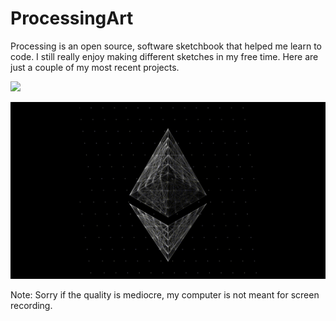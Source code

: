 # ProcessingArt

Processing is an open source, software sketchbook that helped me learn to code. I still really enjoy making different sketches in my free time. Here are just a couple of my most recent projects. 

![](https://github.com/AdamPetersPortfolio/ProcessingArt/blob/main/RainbowEthereum.gif)

![](https://github.com/AdamPetersPortfolio/ProcessingArt/blob/main/TesselationEth.gif)

Note: Sorry if the quality is mediocre, my computer is not meant for screen recording. 
